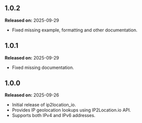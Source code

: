 ## 1.0.2

**Released on:** 2025-09-29

- Fixed missing example, formatting and other documentation.

## 1.0.1

**Released on:** 2025-09-29

- Fixed missing documentation.

## 1.0.0

**Released on:** 2025-09-26

- Initial release of ip2location_io.
- Provides IP geolocation lookups using IP2Location.io API.
- Supports both IPv4 and IPv6 addresses.
